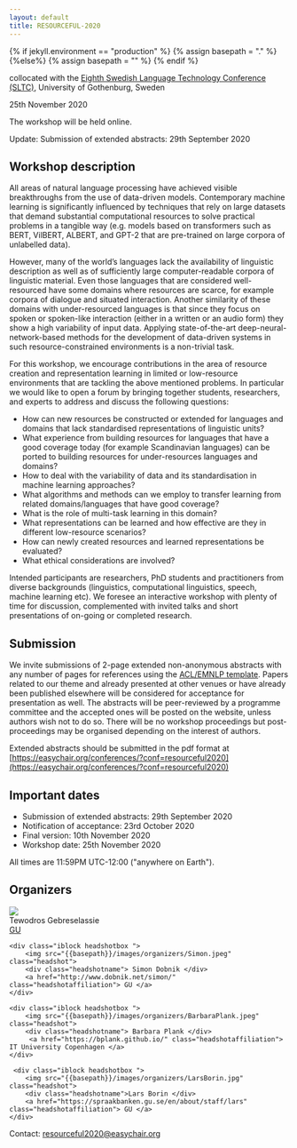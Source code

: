 ```yaml
---
layout: default
title: RESOURCEFUL-2020
---
```

{% if jekyll.environment  == "production" %}
        {% assign basepath = "." %}
        {%else%}
        {% assign basepath = "" %}
        {% endif %}

collocated with the [Eighth Swedish Language Technology Conference (SLTC)](https://spraakbanken.gu.se/en/sltc2020), University of Gothenburg, Sweden

25th November 2020

The workshop will be held online.


<div class="update">
        Update: <a>Submission of extended abstracts: 29th September 2020</a>
</div> 


## Workshop description

All areas of natural language processing have achieved visible breakthroughs from the use of data-driven models. Contemporary machine learning is significantly influenced by techniques that rely on large datasets that demand substantial computational resources to solve practical problems in a tangible way (e.g. models based on transformers such as BERT, VilBERT, ALBERT, and GPT-2 that are pre-trained on large corpora of unlabelled data). 

However, many of the world’s languages lack the availability of linguistic description as well as of sufficiently large computer-readable corpora of linguistic material. Even those languages that are considered well-resourced have some domains where resources are scarce, for example corpora of dialogue and situated interaction. Another similarity of these domains with under-resourced languages is that since they focus on spoken or spoken-like interaction (either in a written or an audio form) they show a high variability of input data. Applying state-of-the-art deep-neural-network-based methods for the development of data-driven systems in such resource-constrained environments is a non-trivial task.

For this workshop, we encourage contributions in the area of resource creation and representation learning in limited or low-resource environments that are tackling the above mentioned problems. In particular we would like to open a forum by bringing together students, researchers, and experts to address and discuss the following questions:

  - How can new resources be constructed or extended for languages and domains that lack standardised representations of linguistic units?
  - What experience from building resources for languages that have a good coverage today (for example Scandinavian languages) can be ported to building resources for under-resources languages and domains?
  -  How to deal with the variability of data and its standardisation in machine learning approaches?
  - What algorithms and methods can we employ to transfer learning from related domains/languages that have good coverage?
  - What is the role of multi-task learning in this domain?
  - What representations can be learned and how effective are they in different low-resource scenarios?
  - How can newly created resources and learned representations be evaluated?
  - What ethical considerations are involved?

Intended participants are researchers, PhD students and practitioners from diverse backgrounds (linguistics, computational linguistics, speech, machine learning etc). We foresee an interactive workshop with plenty of time for discussion, complemented with invited talks and short presentations of on-going or completed research.


## Submission

We invite submissions of 2-page extended non-anonymous abstracts with any number of pages for references using the [ACL/EMNLP template](https://2020.emnlp.org/files/emnlp2020-templates.zip). Papers related to our theme and already presented at other venues or have already been published elsewhere will be considered for acceptance for presentation as well. The abstracts will be peer-reviewed by a programme committee and the accepted ones will be posted on the website, unless authors wish not to do so. There will be no workshop proceedings but post-proceedings may be organised depending on the interest of authors.

Extended abstracts should be submitted in the pdf format at [https://easychair.org/conferences/?conf=resourceful2020](https://easychair.org/conferences/?conf=resourceful2020)


## Important dates

 - Submission of extended abstracts: 29th September 2020
 - Notification of acceptance: 23rd October 2020
 - Final version: 10th November 2020
 - Workshop date: 25th November 2020

All times are 11:59PM UTC-12:00 ("anywhere on Earth").


## Organizers

<div>
    <div class="iblock headshotbox "> 
        <img src="{{basepath}}/images/organizers/tewodros.jpg" class="headshot">
        <div class="headshotname"> Tewodros Gebreselassie </div>
            <a href="https://clasp.gu.se/about/people/tewodros-gebreselassie" class="headshotaffiliation"> GU</a>
    </div>

    <div class="iblock headshotbox "> 
        <img src="{{basepath}}/images/organizers/Simon.jpeg" class="headshot">
        <div class="headshotname"> Simon Dobnik </div>
        <a href="http://www.dobnik.net/simon/" class="headshotaffiliation"> GU </a> 
    </div>
    
    <div class="iblock headshotbox "> 
        <img src="{{basepath}}/images/organizers/BarbaraPlank.jpeg" class="headshot">
        <div class="headshotname"> Barbara Plank </div>
         <a href="https://bplank.github.io/" class="headshotaffiliation"> IT University Copenhagen </a>
    </div>

     <div class="iblock headshotbox ">  
        <img src="{{basepath}}/images/organizers/LarsBorin.jpg" class="headshot">
        <div class="headshotname">Lars Borin </div>
        <a href="https://spraakbanken.gu.se/en/about/staff/lars" class="headshotaffiliation"> GU </a> 
    </div> 
</div>

Contact: [resourceful2020@easychair.org](mailto:resourceful2020@easychair.org)
